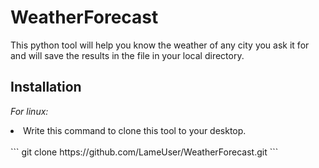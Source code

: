 # WeatherForecast
This python tool will help you know the weather of any city you ask it for and will save the results in the file in your local directory.

## Installation

_For linux:_ 
<li>Write this command to clone this tool to your desktop.</li></br>
```
git clone https://github.com/LameUser/WeatherForecast.git
```
